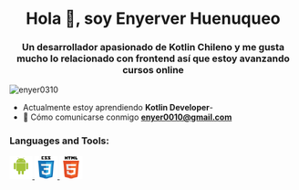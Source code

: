 <h1 align="center">Hola 👋, soy Enyerver Huenuqueo</h1><h3 align="center">Un desarrollador apasionado de Kotlin Chileno y me gusta mucho lo relacionado con frontend así que estoy avanzando cursos online</h3><p align="left"> <img src="https://komarev.com/ghpvc/?username=enyer0310&label=Profile%20views&color=0e75b6&style=flat" alt="enyer0310" /> </p>




- Actualmente estoy aprendiendo **Kotlin Developer**-
-  🌱 Cómo comunicarse conmigo **enyer0010@gmail.com**

</p><h3 align="left">Languages and Tools:</h3>



<a href="https://developer.android.com" target="_blank" rel="noreferrer"> <img src="https://raw.githubusercontent.com/devicons/devicon/master/icons/android/android-original-wordmark.svg" alt="android" width="40" height="40"/> </a> <a href="https://www.w3schools.com/css/" target="_blank" rel="noreferrer"> <img src="https://raw.githubusercontent.com/devicons/devicon/master/icons/css3/css3-original-wordmark.svg" alt="css3" width="40" height="40"/> </a> <a href="https://www.w3.org/html/" target="_blank" rel="noreferrer"> <img src="https://raw.githubusercontent.com/devicons/devicon/master/icons/html5/html5-original-wordmark.svg" alt="html5" width="40" height="40"/> </a> </p>
